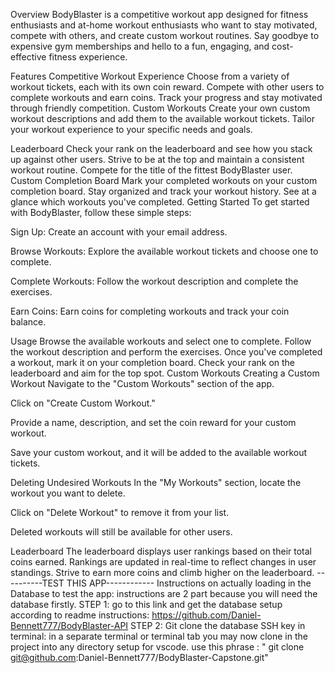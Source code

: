 Overview
BodyBlaster is a competitive workout app designed for fitness enthusiasts and at-home workout enthusiasts who want to stay motivated, compete with others, and create custom workout routines. Say goodbye to expensive gym memberships and hello to a fun, engaging, and cost-effective fitness experience.

Features
Competitive Workout Experience
Choose from a variety of workout tickets, each with its own coin reward.
Compete with other users to complete workouts and earn coins.
Track your progress and stay motivated through friendly competition.
Custom Workouts
Create your own custom workout descriptions and add them to the available workout tickets.
Tailor your workout experience to your specific needs and goals.

Leaderboard
Check your rank on the leaderboard and see how you stack up against other users.
Strive to be at the top and maintain a consistent workout routine.
Compete for the title of the fittest BodyBlaster user.
Custom Completion Board
Mark your completed workouts on your custom completion board.
Stay organized and track your workout history.
See at a glance which workouts you've completed.
Getting Started
To get started with BodyBlaster, follow these simple steps:

Sign Up: Create an account with your email address.

Browse Workouts: Explore the available workout tickets and choose one to complete.

Complete Workouts: Follow the workout description and complete the exercises.

Earn Coins: Earn coins for completing workouts and track your coin balance.

Usage
Browse the available workouts and select one to complete.
Follow the workout description and perform the exercises.
Once you've completed a workout, mark it on your completion board.
Check your rank on the leaderboard and aim for the top spot.
Custom Workouts
Creating a Custom Workout
Navigate to the "Custom Workouts" section of the app.

Click on "Create Custom Workout."

Provide a name, description, and set the coin reward for your custom workout.

Save your custom workout, and it will be added to the available workout tickets.

Deleting Undesired Workouts
In the "My Workouts" section, locate the workout you want to delete.

Click on "Delete Workout" to remove it from your list.

Deleted workouts will still be available for other users.

Leaderboard
The leaderboard displays user rankings based on their total coins earned.
Rankings are updated in real-time to reflect changes in user standings.
Strive to earn more coins and climb higher on the leaderboard.
          ----------TEST THIS APP------------
Instructions on actually loading in the Database to test the app: instructions are 2 part because you will need the database firstly. 
STEP 1: go to this link and get the database setup according to readme instructions: https://github.com/Daniel-Bennett777/BodyBlaster-API
STEP 2:
Git clone the database SSH key in terminal: in a separate terminal or terminal tab you may now clone in the project into any directory setup for vscode. use this phrase : " git clone git@github.com:Daniel-Bennett777/BodyBlaster-Capstone.git"   
